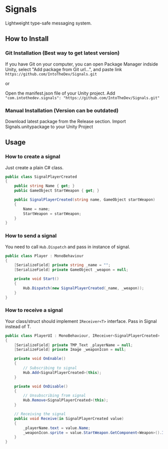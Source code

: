 # Signals
Lightweight type-safe messaging system.

## How to Install
### Git Installation (Best way to get latest version)

If you have Git on your computer, you can open Package Manager indside Unity, select "Add package from Git url...", and paste link ```https://github.com/IntoTheDev/Signals.git```

or

Open the manifest.json file of your Unity project.
Add ```"com.intothedev.signals": "https://github.com/IntoTheDev/Signals.git"```

### Manual Installation (Version can be outdated)
Download latest package from the Release section.
Import Signals.unitypackage to your Unity Project

## Usage

### How to create a signal

Just create a plain C# class.

```csharp
public class SignalPlayerCreated
{
	public string Name { get; }
	public GameObject StartWeapon { get; }

	public SignalPlayerCreated(string name, GameObject startWeapon)
	{
		Name = name;
		StartWeapon = startWeapon;
	}
}
```

### How to send a signal

You need to call `Hub.Dispatch` and pass in instance of signal.

```csharp
public class Player : MonoBehaviour
{
	[SerializeField] private string _name = "";
	[SerializeField] private GameObject _weapon = null;

	private void Start()
	{
		Hub.Dispatch(new SignalPlayerCreated(_name, _weapon));
	}
}
```

### How to receive a signal

Your class/struct should implement `IReceiver<T>` interface. Pass in Signal instead of T.

```csharp
public class PlayerUI : MonoBehaviour, IReceiver<SignalPlayerCreated>
{
	[SerializeField] private TMP_Text _playerName = null;
	[SerializeField] private Image _weaponIcon = null;

	private void OnEnable()
	{
		// Subscribing to signal
		Hub.Add<SignalPlayerCreated>(this);
	}

	private void OnDisable()
	{
		// Unsubscribing from signal
		Hub.Remove<SignalPlayerCreated>(this);
	}

	// Receiving the signal
	public void Receive(in SignalPlayerCreated value)
	{
		_playerName.text = value.Name;
		_weaponIcon.sprite = value.StartWeapon.GetComponent<Weapon>().Icon;
	}
}
```
